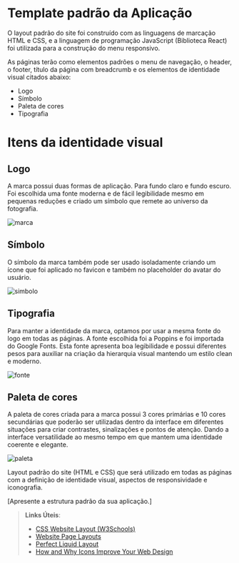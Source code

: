# Template padrão da Aplicação

O layout padrão do site foi construído com as linguagens de marcação HTML e CSS, e a linguagem de programação JavaScript (Biblioteca React) foi utilizada para a construção do menu responsivo.

As páginas terão como elementos padrões o menu de navegação, o header, o footer, título da página com breadcrumb e os elementos de identidade visual citados abaixo:
- Logo
- Símbolo
- Paleta de cores
- Tipografia

# Itens da identidade visual

## Logo
A marca possui duas formas de aplicação. Para fundo claro e fundo escuro. Foi escolhida uma fonte moderna e de fácil legibilidade mesmo em pequenas reduções e criado um símbolo que remete ao universo da fotografia.

![marca](https://github.com/user-attachments/assets/54ddb0d4-8166-4f52-8c4d-0912d50294df)

## Símbolo
O símbolo da marca também pode ser usado isoladamente criando um ícone que foi aplicado no favicon e também no placeholder do avatar do usuário.

![simbolo](https://github.com/user-attachments/assets/8e280063-9f69-4daf-ac85-f11f9487db40)

## Tipografia
Para manter a identidade da marca, optamos por usar a mesma fonte do logo em todas as páginas. A fonte escolhida foi a Poppins e foi importada do Google Fonts. Esta fonte apresenta boa legibilidade e possui diferentes pesos para auxiliar na criação da hierarquia visual mantendo um estilo clean e moderno.

![fonte](https://github.com/user-attachments/assets/b47dca00-c026-4e81-8767-b07091c5c6fd)

## Paleta de cores
A paleta de cores criada para a marca possui 3 cores primárias e 10 cores secundárias que poderão ser utilizadas dentro da interface em diferentes situações para criar contrastes, sinalizações e pontos de atenção. Dando a interface versatilidade ao mesmo tempo em que mantem uma identidade coerente e elegante.

![paleta](https://github.com/user-attachments/assets/0a94ed70-2b69-4f5c-bbb7-be1a10bb86c2)




Layout padrão do site (HTML e CSS) que será utilizado em todas as páginas com a definição de identidade visual, aspectos de responsividade e iconografia.

[Apresente a estrutura padrão da sua aplicação.]

> **Links Úteis**:
>
> - [CSS Website Layout (W3Schools)](https://www.w3schools.com/css/css_website_layout.asp)
> - [Website Page Layouts](http://www.cellbiol.com/bioinformatics_web_development/chapter-3-your-first-web-page-learning-html-and-css/website-page-layouts/)
> - [Perfect Liquid Layout](https://matthewjamestaylor.com/perfect-liquid-layouts)
> - [How and Why Icons Improve Your Web Design](https://usabilla.com/blog/how-and-why-icons-improve-you-web-design/)
